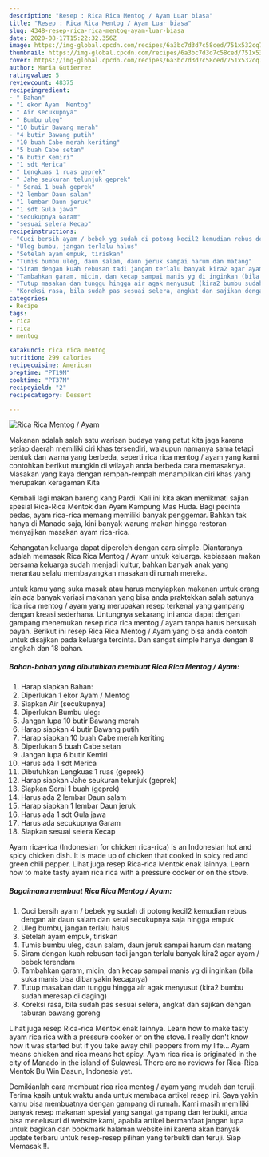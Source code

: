 ```yaml
---
description: "Resep : Rica Rica Mentog / Ayam Luar biasa"
title: "Resep : Rica Rica Mentog / Ayam Luar biasa"
slug: 4348-resep-rica-rica-mentog-ayam-luar-biasa
date: 2020-08-17T15:22:32.356Z
image: https://img-global.cpcdn.com/recipes/6a3bc7d3d7c58ced/751x532cq70/rica-rica-mentog-ayam-foto-resep-utama.jpg
thumbnail: https://img-global.cpcdn.com/recipes/6a3bc7d3d7c58ced/751x532cq70/rica-rica-mentog-ayam-foto-resep-utama.jpg
cover: https://img-global.cpcdn.com/recipes/6a3bc7d3d7c58ced/751x532cq70/rica-rica-mentog-ayam-foto-resep-utama.jpg
author: Maria Gutierrez
ratingvalue: 5
reviewcount: 48375
recipeingredient:
- " Bahan"
- "1 ekor Ayam  Mentog"
- " Air secukupnya"
- " Bumbu uleg"
- "10 butir Bawang merah"
- "4 butir Bawang putih"
- "10 buah Cabe merah keriting"
- "5 buah Cabe setan"
- "6 butir Kemiri"
- "1 sdt Merica"
- " Lengkuas 1 ruas geprek"
- " Jahe seukuran telunjuk geprek"
- " Serai 1 buah geprek"
- "2 lembar Daun salam"
- "1 lembar Daun jeruk"
- "1 sdt Gula jawa"
- "secukupnya Garam"
- "sesuai selera Kecap"
recipeinstructions:
- "Cuci bersih ayam / bebek yg sudah di potong kecil2 kemudian rebus dengan air daun salam dan serai secukupnya saja hingga empuk"
- "Uleg bumbu, jangan terlalu halus"
- "Setelah ayam empuk, tiriskan"
- "Tumis bumbu uleg, daun salam, daun jeruk sampai harum dan matang"
- "Siram dengan kuah rebusan tadi jangan terlalu banyak kira2 agar ayam / bebek terendam"
- "Tambahkan garam, micin, dan kecap sampai manis yg di inginkan (bila suka manis bisa dibanyakin kecapnya)"
- "Tutup masakan dan tunggu hingga air agak menyusut (kira2 bumbu sudah meresap di daging)"
- "Koreksi rasa, bila sudah pas sesuai selera, angkat dan sajikan dengan taburan bawang goreng"
categories:
- Recipe
tags:
- rica
- rica
- mentog

katakunci: rica rica mentog 
nutrition: 299 calories
recipecuisine: American
preptime: "PT19M"
cooktime: "PT37M"
recipeyield: "2"
recipecategory: Dessert

---
```



![Rica Rica Mentog / Ayam](https://img-global.cpcdn.com/recipes/6a3bc7d3d7c58ced/751x532cq70/rica-rica-mentog-ayam-foto-resep-utama.jpg)

Makanan adalah salah satu warisan budaya yang patut kita jaga karena setiap daerah memiliki ciri khas tersendiri, walaupun namanya sama tetapi bentuk dan warna yang berbeda, seperti rica rica mentog / ayam yang kami contohkan berikut mungkin di wilayah anda berbeda cara memasaknya. Masakan yang kaya dengan rempah-rempah menampilkan ciri khas yang merupakan keragaman Kita

Kembali lagi makan bareng kang Pardi. Kali ini kita akan menikmati sajian spesial Rica-Rica Mentok dan Ayam Kampung Mas Huda. Bagi pecinta pedas, ayam rica-rica memang memiliki banyak penggemar. Bahkan tak hanya di Manado saja, kini banyak warung makan hingga restoran menyajikan masakan ayam rica-rica.

Kehangatan keluarga dapat diperoleh dengan cara simple. Diantaranya adalah memasak Rica Rica Mentog / Ayam untuk keluarga. kebiasaan makan bersama keluarga sudah menjadi kultur, bahkan banyak anak yang merantau selalu membayangkan masakan di rumah mereka.

untuk kamu yang suka masak atau harus menyiapkan makanan untuk orang lain ada banyak variasi makanan yang bisa anda praktekkan salah satunya rica rica mentog / ayam yang merupakan resep terkenal yang gampang dengan kreasi sederhana. Untungnya sekarang ini anda dapat dengan gampang menemukan resep rica rica mentog / ayam tanpa harus bersusah payah.
Berikut ini resep Rica Rica Mentog / Ayam yang bisa anda contoh untuk disajikan pada keluarga tercinta. Dan sangat simple hanya dengan 8 langkah dan 18 bahan.


<!--inarticleads1-->

##### Bahan-bahan yang dibutuhkan membuat Rica Rica Mentog / Ayam:

1. Harap siapkan  Bahan:
1. Diperlukan 1 ekor Ayam / Mentog
1. Siapkan  Air (secukupnya)
1. Diperlukan  Bumbu uleg:
1. Jangan lupa 10 butir Bawang merah
1. Harap siapkan 4 butir Bawang putih
1. Harap siapkan 10 buah Cabe merah keriting
1. Diperlukan 5 buah Cabe setan
1. Jangan lupa 6 butir Kemiri
1. Harus ada 1 sdt Merica
1. Dibutuhkan  Lengkuas 1 ruas (geprek)
1. Harap siapkan  Jahe seukuran telunjuk (geprek)
1. Siapkan  Serai 1 buah (geprek)
1. Harus ada 2 lembar Daun salam
1. Harap siapkan 1 lembar Daun jeruk
1. Harus ada 1 sdt Gula jawa
1. Harus ada secukupnya Garam
1. Siapkan sesuai selera Kecap


Ayam rica-rica (Indonesian for chicken rica-rica) is an Indonesian hot and spicy chicken dish. It is made up of chicken that cooked in spicy red and green chili pepper. Lihat juga resep Rica-rica Mentok enak lainnya. Learn how to make tasty ayam rica rica with a pressure cooker or on the stove. 

<!--inarticleads2-->

##### Bagaimana membuat  Rica Rica Mentog / Ayam:

1. Cuci bersih ayam / bebek yg sudah di potong kecil2 kemudian rebus dengan air daun salam dan serai secukupnya saja hingga empuk
1. Uleg bumbu, jangan terlalu halus
1. Setelah ayam empuk, tiriskan
1. Tumis bumbu uleg, daun salam, daun jeruk sampai harum dan matang
1. Siram dengan kuah rebusan tadi jangan terlalu banyak kira2 agar ayam / bebek terendam
1. Tambahkan garam, micin, dan kecap sampai manis yg di inginkan (bila suka manis bisa dibanyakin kecapnya)
1. Tutup masakan dan tunggu hingga air agak menyusut (kira2 bumbu sudah meresap di daging)
1. Koreksi rasa, bila sudah pas sesuai selera, angkat dan sajikan dengan taburan bawang goreng


Lihat juga resep Rica-rica Mentok enak lainnya. Learn how to make tasty ayam rica rica with a pressure cooker or on the stove. I really don&#39;t know how it was started but if you take away chili peppers from my life… Ayam means chicken and rica means hot spicy. Ayam rica rica is originated in the city of Manado in the island of Sulawesi. There are no reviews for Rica-Rica Mentok Bu Win Dasun, Indonesia yet. 

Demikianlah cara membuat rica rica mentog / ayam yang mudah dan teruji. Terima kasih untuk waktu anda untuk membaca artikel resep ini. Saya yakin kamu bisa membuatnya dengan gampang di rumah. Kami masih memiliki banyak resep makanan spesial yang sangat gampang dan terbukti, anda bisa menelusuri di website kami, apabila artikel bermanfaat jangan lupa untuk bagikan dan bookmark halaman website ini karena akan banyak update terbaru untuk resep-resep pilihan yang terbukti dan teruji. Siap Memasak !!. 
